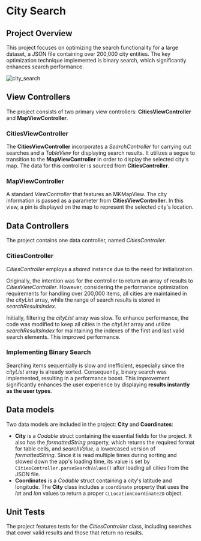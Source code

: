# City Search

## Project Overview

This project focuses on optimizing the search functionality for a large dataset, a JSON file containing over 200,000 city entities. The key optimization technique implemented is binary search, which significantly enhances search performance.

![city_search](https://user-images.githubusercontent.com/101954757/232603529-3442cdcf-4f0d-4bf2-8902-be5d377c28bb.png)

## View Controllers

The project consists of two primary view controllers: **CitiesViewController** and **MapViewController**.

### CitiesViewController

The **CitiesViewController** incorporates a _SearchController_ for carrying out searches and a _TableView_ for displaying search results. It utilizes a segue to transition to the **MapViewController** in order to display the selected city's map. The data for this controller is sourced from **CitiesController**.

### MapViewController

A standard _ViewController_ that features an MKMapView. The city information is passed as a parameter from **CitiesViewController**. In this view, a pin is displayed on the map to represent the selected city's location.

## Data Controllers

The project contains one data controller, named _CitiesController_.

### CitiesController

_CitiesController_ employs a _shared_ instance due to the need for initialization.

Originally, the intention was for the controller to return an array of results to _CitiesViewController_. However, considering the performance optimization requirements for handling over 200,000 items, all cities are maintained in the _cityList_ array, while the range of search results is stored in _searchResultsIndex_.

Initially, filtering the _cityList_ array was slow. To enhance performance, the code was modified to keep all cities in the _cityList_ array and utilize _searchResultsIndex_ for maintaining the indexes of the first and last valid search elements. This improved performance.

### Implementing Binary Search

Searching items sequentially is slow and inefficient, especially since the _cityList_ array is already sorted. Consequently, binary search was implemented, resulting in a performance boost. This improvement significantly enhances the user experience by displaying **results instantly as the user types**.

## Data models

Two data models are included in the project: **City** and **Coordinates**:

-   **City** is a _Codable_ struct containing the essential fields for the project. It also has the _formattedString_ property, which returns the required format for table cells, and _searchValue_, a lowercased version of _formattedString_. Since it is read multiple times during sorting and slowed down the app's loading time, its value is set by `CitiesController.parseSearchValues()` after loading all cities from the JSON file.
-   **Coordinates** is a _Codable_ struct containing a city's latitude and longitude. The **City** class includes a `coordinate` property that uses the _lat_ and _lon_ values to return a proper `CLLocationCoordinate2D` object.

## Unit Tests

The project features tests for the _CitiesController_ class, including searches that cover valid results and those that return no results.
